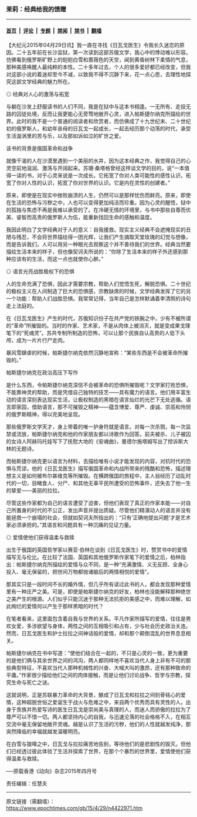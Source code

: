 ### 茉莉：经典给我的馈赠

---

#### [首页](../../../..?n4422971) &nbsp;|&nbsp; [评论](../../../../../epoch-comment?n4422971) &nbsp;|&nbsp; [专题](../../../../../epoch-special?n4422971) &nbsp;|&nbsp; [禁闻](../../../../../epoch-news?n4422971) &nbsp;|&nbsp; [禁书](../../../../../books?n4422971) &nbsp;|&nbsp; [翻墙](https://github.com/gfw-breaker/nogfw/blob/master/README.md?n4422971)


<div class="post_content" id="artbody" itemprop="articleBody">
 <!-- article content begin -->
 <p>
  【大纪元2015年04月29日讯】我一直在寻找《日瓦戈医生》令我长久迷恋的原因。二十五年前在长沙监狱，第一次读到这部苏俄文学，我心中的悸动难以形容。仿佛看到俄罗斯旷野上的皑皑白雪和蔷薇色的天空，闻到黄昏树林下柔情的气息，那种美感唤醒人最纯粹的本性。二十多年过去，个人的很多爱好都已经改变，但我对这部小说的着迷却至今不减，以致我不得不沉静下来，花一点心思，去理性地探究这部文学经典的魅力所在。
 </p>
 <p>
  ◎ 经典对人心的激荡与拓宽
 </p>
 <p>
  与躺在沙发上舒服读书的人们不同，我是在狱中与这本书相逢。一无所有、走投无路的囚徒处境，反而让我更能心无旁骛地敞开心灵，进入帕斯捷尔纳克所描绘的世界。此时的我不是一个普通的阅读者和欣赏者，而仿佛成了十九世纪末、二十世纪初的俄罗斯人，和幼年丧母的日瓦戈一起成长，一起去经历那个动荡的时代，承受生活漩涡里的苦与乐，以及那如诉如泣的旷世之爱。
 </p>
 <p>
  该书的背景是俄国革命和战争
 </p>
 <p>
  就像干渴的人在沙漠里遇到一个美丽的水井，因为这本经典之作，我觉得自己的心灵空前地滋润、激荡与开阔起来。苏珊‧桑塔格曾经这样谈文学的目的，说“一本值得一读的书，对于心灵来说是一次成长。它拓宽了你对人类可能性的感性认识，拓宽了你对人性的认识，拓宽了你对世界的认识。它是内在灵性的创建者。”
 </p>
 <p>
  原来，即使是在现实中挫败崩溃的人生，仍然可以是那样忧伤而鲜亮。原来，即使在生活的恐怖与污秽之中，人也可以变得更加纯洁而珍重。因为心灵的醒悟，狱中的孤独与焦虑不再是我难以承受的了。在冷硬无情的环境里，与书中那些自尊而优美、睿智而高贵的俄罗斯人为伍，能重新找回生命的感触和温度。
 </p>
 <p>
  我因此明白了文学经典对于人的意义：自我援救。现实主义经典不会遮掩现实的丑陋与残忍，不会将世界描绘得一团光辉，让我们产生摘取天堂玫瑰的幻觉与想像，而是告诉我们，人可以用另一种眼光去观察这个并不善待我们的世界。经典当然要描绘生活本来的样子，但也像契诃夫所说的：“你除了生活本来的样子外还感到那种应该有的生活，而这一点也就使你心醉。”
 </p>
 <p>
  ◎ 语言光亮战胜极权下的恐惧
 </p>
 <p>
  人的生命充满了恐惧，因此才需要宗教，帮助人们觉悟生死，解脱恐惧。二十世纪的极权主义在人间制造了巨大的恐惧感，宗教缺席的时候，文学经典发挥了它的另一个功能：帮助人们战胜恐惧。我常常记得，当年自己是怎样默诵着李清照的诗句走上法庭的。
 </p>
 <p>
  在《日瓦戈医生》产生的时代，苏俄知识份子在共产党的铁腕之中，少有不被所谓的“革命”所摧毁的。当时的作家、艺术家，不是从肉体上被消灭，就是变成果戈理笔下的“死魂灵”。苏共专制所制造的恐怖，可以让那个民族自认高贵的人低下头颅，成为一片片行尸走肉。
 </p>
 <p>
  暴风雪肆虐的时候，帕斯捷尔纳克依然沉静地宣称：“某些东西是不会被革命所摧毁的。”
 </p>
 <p>
  帕斯捷尔纳克在政治高压下写作
 </p>
 <p>
  是什么东西，令帕斯捷尔纳克深信不会被革命的恐惧所摧毁呢？文学家打败恐惧，不能靠神灵的帮助，而是凭借自己独特的技艺——具有魔力的语言。他们用丰富生动的语言深刻表达现实生活，让极权制造的黑暗在语言灿烂的光芒下无处逃循。语言即家园，借助语言，那不可摧毁之精神——蕴含博爱、尊严、虔诚、崇高和怜悯的俄罗斯精神，得以完美地呈现。
 </p>
 <p>
  那些俄罗斯文学天才，身上带着的唯一护身符就是语言。对每一次杀戮，每一次监禁或流放，帕斯捷尔纳克和他的作家朋友都以诗歌作为回答。前夫被杀、儿子被囚的女诗人阿赫玛托娃写下了抚慰大地的《安魂曲》，曼德尔施塔姆写出了控诉斯大林的无题诗。
 </p>
 <p>
  而帕斯捷尔纳克更以语言为材料，去描绘唯有小说才能发现的内容，对抗时代的恐惧与荒谬。他的《日瓦戈医生》描写俄国革命和内战所带来的残酷和恐怖，描述理想主义是如何被布尔甚维克等所摧毁。在横跨俄国的旅程中，主人翁经历了动乱时代的一切，目睹食人、分尸、和其他无辜平民所遭受的恐怖事件，还失去了他一生的挚爱——美丽的拉拉。
 </p>
 <p>
  尽管这些作家都为自己的语言遭受了迫害，但他们表现了真正的作家本能——对自己所置身的时代的不公正，发出声音并提出质疑。尽管他们精湛动人的语言并没有能拯救一个崩塌的社会，但就如契诃夫所指出的：“只有‘正确地提出问题’才是艺术家必须承担的。”其语言和问题具有一种沉痛的见证力量。
 </p>
 <p>
  ◎ 爱情使他们获得温柔与救赎
 </p>
 <p>
  出生于俄国的英国哲学家以赛亚‧伯林在谈到《日瓦戈医生》时，赞赏书中的爱情描写无与伦比。在比较了法国、英国和其他俄罗斯作家笔下的爱情之后，柏林指出：帕斯捷尔纳克所描绘的爱情与众不同，是一种“充满激情、义无反顾、全身心投入、毫无保留的，把世间万物都抛诸脑后的两情相悦的爱情”。
 </p>
 <p>
  那其实只是一段时间不长的婚外情，但几乎所有读过此书的人，都会发现那种爱情里有一种庄严之美。可是，即使是帕斯捷尔纳克的好友，柏林也没能解释那种绝世之美产生的根源。人们似乎只能沉迷于那种无法抗拒的美感之中，而难以理解，如此绚烂的爱情何以产生于那样黑暗的时代？
 </p>
 <p>
  在笔者看来，这里面包含着自我与世界的关系。平凡作家所描写的爱情，往往是男欢女爱，多涉欲望与身体，两性之间的互相吸引和占有，少与社会历史政治关连。然而，日瓦戈医生和护士拉拉之间神话般的爱情，却和那个颠倒混乱的世界息息相关。
 </p>
 <p>
  帕斯捷尔纳克在书中写道：“使他们结合在一起的，不只是心灵的一致，更为重要的是他们俩与其余世界之间的鸿沟，两人都同样地不喜欢当代人身上非有不可的那些典型特征，不喜欢当代人那种机械性的兴奋、大喊大叫的激昂，还有那种致命的平庸。”作家很少描绘他们之间的肉体接触，而是让他们讨论战争、哲学与宗教，探究生命与死亡之谜。
 </p>
 <p>
  这就说明，正是苏联暴力革命的大背景，酿成了日瓦戈和拉拉之间刻骨铭心的爱情，这种超脱世俗之爱诞生于战火与危难之中，来自两个优秀而具有灵性的人。出身于贵族并热爱写诗的医生日瓦戈是崇尚美与真理的人，而迷人而骄傲的拉拉为了尊严可以不惜一切。两人都坚持内心的自我，与迅速沦落的社会格格不入，在相互交流中毫无保留地敞开灵魂。越是认识了生活的污秽，他们的人性就越发纯净，那突然降临的幸福就越发温暖明亮。
 </p>
 <p>
  在白雪与狼嗥之中，日瓦戈与拉拉痛苦地告别，等待他们的是悲剧性的毁灭。但他们已经透过彼此体验了生活并探索了世界，在那个个暴烈的世界里，爱情使他们获得温柔与救赎。
 </p>
 <p>
  ──原载香港《动向》杂志2015年四月号
 </p>
 <p>
  责任编辑：任慧夫
 </p>
 <p>
  <!-- article content end -->
  <div id="below_article_ad">
  </div>
 </p>
</div>


---

原文链接（需翻墙）：https://www.epochtimes.com/gb/15/4/29/n4422971.htm